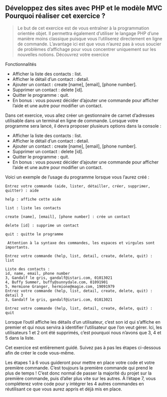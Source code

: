 Développez des sites avec PHP et le modèle MVC
Pourquoi réaliser cet exercice ?
---

> Le but de cet exercice est de vous entraîner à la programmation orientée objet. Il permettra également d’utiliser le langage PHP d’une manière moins classique puisque vous l’utiliserez directement en ligne de commande. L’avantage ici est que vous n’aurez pas à vous soucier de problèmes d’affichage pour vous concentrer uniquement sur les nouvelles notions. 
Découvrez votre exercice

Fonctionnalités
- Afficher la liste des contacts : list.
- Afficher le détail d’un contact : detail.
- Ajouter un contact : create [name], [email], [phone number].
- Supprimer un contact : delete [id].
- Quitter le programme : quit.
- En bonus : vous pouvez décider d’ajouter une commande pour afficher l’aide et une autre pour modifier un contact. 

Dans cet exercice, vous allez créer un gestionnaire de carnet d’adresses utilisable dans un terminal en ligne de commande. Lorsque votre programme sera lancé, il devra proposer plusieurs options dans la console : 

- Afficher la liste des contacts : list.
- Afficher le détail d’un contact : detail.
- Ajouter un contact : create [name], [email], [phone number].
- Supprimer un contact : delete [id].
- Quitter le programme : quit.
- En bonus : vous pouvez décider d’ajouter une commande pour afficher l’aide et une autre pour modifier un contact. 

Voici un exemple de l’usage du programme lorsque vous l’aurez créé : 
```
Entrez votre commande (aide, lister, détailler, créer, supprimer, quitter) : aide                                                                                                                                              

help : affiche cette aide

list : liste les contacts

create [name], [email], [phone number] : crée un contact

delete [id] : supprime un contact

quit : quitte le programme

 Attention à la syntaxe des commandes, les espaces et virgules sont importants.

Entrez votre commande (help, list, detail, create, delete, quit) : list                                                                                                                                          

Liste des contacts :
id, name, email, phone number
3, Gandalf le gris, gandalf@istari.com, 01013021
4, Buffy Summer, buffy@sunnydale.com, 01091901
5, Hermione Granger, hermione@magie.com, 19091979
Entrez votre commande (help, list, detail, create, delete, quit) : detail 3     
3, Gandalf le gris, gandalf@istari.com, 01013021

Entrez votre commande (help, list, detail, create, delete, quit) : quit
```
Lorsque l’outil affiche les détails d’un utilisateur, c’est son id qui s’affiche en premier et qui nous servira à identifier l’utilisateur que l’on veut gérer. Ici, les utilisateurs 1 et 2 ont été supprimés, c’est pourquoi nous n’avons que 3, 4 et 5 dans la liste.

Cet exercice est entièrement guidé. Suivez pas à pas les étapes ci-dessous afin de créer le code vous-même. 

Les étapes 1 à 6 vous guideront pour mettre en place votre code et votre première commande. C’est toujours la première commande qui prend le plus de temps ! C’est donc normal de passer la majorité du projet sur la première commande, puis d’aller plus vite sur les autres. À l’étape 7, vous compléterez votre code pour y intégrer les 4 autres commandes en réutilisant ce que vous aurez appris et déjà mis en place.
